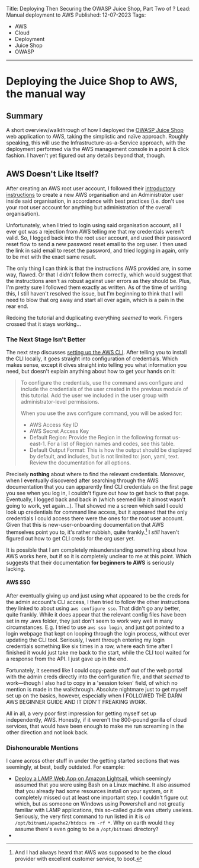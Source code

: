 Title: Deploying Then Securing the OWASP Juice Shop, Part Two of ? 
Lead: Manual deployment to AWS
Published: 12-07-2023
Tags:

- AWS
- Cloud
- Deployment
- Juice Shop
- OWASP
---
# Deploying the Juice Shop to AWS, the manual way

## Summary

A short overview/walkthrough of how I deployed the [OWASP Juice Shop](https://owasp.org/www-project-juice-shop/) web application to AWS, taking the simplistic and naïve approach.  Roughly speaking, this will use the Infrastructure-as-a-Service approach, with the deployment performed via the AWS management console in a point & click fashion.  I haven't yet figured out any details beyond that, though.

## AWS Doesn't Like Itself?

After creating an AWS root user account, I followed their [introductory instructions](https://aws.amazon.com/getting-started/guides/setup-environment/module-two/) to create a new AWS organisation and an Administrator user inside said organisation, in accordance with best practices (i.e. don't use your root user account for anything but administration of the overall organisation).

Unfortunately, when I tried to login using said organisation account, all I ever got was a rejection from AWS telling me that my credentials weren't valid.  So, I logged back into the root user account, and used their password reset flow to send a new password reset email to the org user.  I then used the link in said email to reset the password, and tried logging in again, only to be met with the exact same result.

The only thing I can think is that the instructions AWS provided are, in some way, flawed.  Or that I didn't follow them correctly, which would suggest that the instructions aren't as robust against user errors as they should be.  Plus, I'm pretty sure I followed them exactly as written.  As of the time of writing this, I still haven't resolved the issue, but I'm beginning to think that I will need to blow that org away and start all over again, which is a pain in the rear end.

Redoing the tutorial and duplicating everything _seemed_ to work.  Fingers crossed that it stays working...

### The Next Stage Isn't Better

The next step discusses [setting up the AWS CLI](https://aws.amazon.com/getting-started/guides/setup-environment/module-three/).  After telling you to install the CLI locally, it goes straight into configuration of credentials.  Which makes sense, except it dives straight into telling you what information you need, but doesn't explain anything about how to get your hands on it:

> To configure the credentials, use the command aws configure and include the credentials of the user created in the previous module of this tutorial. Add the user we included in the user group with administrator-level permissions.
> 
> When you use the aws configure command, you will be asked for:
>
> - AWS Access Key ID
> - AWS Secret Access Key
> - Default Region: Provide the Region in the following format us-east-1. For a list of Region names and codes, see this table.
> - Default Output Format: This is how the output should be displayed by default, and includes, but is not limited to: json, yaml, text. Review the documentation for all options. 

Precisely __nothing__ about where to find the relevant credentials.  Moreover, when I eventually discovered after searching through the AWS documentation that you can apparently find CLI credentials on the first page you see when you log in, I couldn't figure out how to get back to that page.  Eventually, I logged back and back in (which seemed like it almost wasn't going to work, yet again...).  That showed me a screen which said I could look up credentials for command line access, but it appeared that the only credentials I could access there were the ones for the root user account.  Given that this is new-user-onboarding documentation that AWS themselves point you to, it's rather rubbish, quite frankly.[^custserv]  I _still_ haven't figured out how to get CLI creds for the org user yet.

It is possible that I am completely misunderstanding something about how AWS works here, but if so it is completely unclear to me at this point.  Which suggests that their documentation __for beginners to AWS__ is seriously lacking. 

[^custserv]:  And I had always heard that AWS was supposed to be the cloud provider with excellent customer service, to boot.

#### AWS SSO

After eventually giving up and just using what appeared to be the creds for the admin account's CLI access, I then tried to follow the other instructions they linked to about using `aws configure sso`.  That didn't go any better, quite frankly.  While it does appear that the relevant config files have been set in my .aws folder, they just don't seem to work very well in many circumstances.  E.g. I tried to use `aws sso login`, and just got pointed to a login webpage that kept on looping through the login process, without ever updating the CLI tool.  Seriously, I went through entering my login credentials something like six times in a row, where each time after I finished it would just take me back to the start, while the CLI tool waited for a response from the API.  I just gave up in the end.

Fortunately, it seemed like I could copy-paste stuff out of the web portal with the admin creds directly into the configuration file, and that _seemed_ to work—though I also had to copy in a 'session token' field, of which no mention is made in the walkthrough.  Absolute nightmare just to get myself set up on the basics, however, especially when I FOLLOWED THE DARN AWS BEGINNER GUIDE AND IT DIDN'T FREAKING WORK.

All in all, a very poor first impression for getting myself set up independently, AWS.  Honestly, if it weren't the 800-pound gorilla of cloud services, that would have been enough to make me run screaming in the other direction and not look back.

### Dishonourable Mentions

I came across other stuff in under the getting started sections that was seemingly, at best, badly outdated.  For example:

- [Deploy a LAMP Web App on Amazon Lightsail](https://aws.amazon.com/getting-started/guides/deploy-lamp-lightsail/), which seemingly assumed that you were using Bash on a Linux machine.  It also assumed that you already had some resources install on your system, or it completely missed out at least one important step.  I couldn't figure out which, but as someone on Windows using Powershell and not greatly familiar with LAMP applications, this so-called guide was utterly useless.  Seriously, the very first command to run listed in it is `cd /opt/bitnami/apache2/htdocs rm -rf *`.  Why on earth would they assume there's even going to be a `/opt/bitnami` directory?
- 
